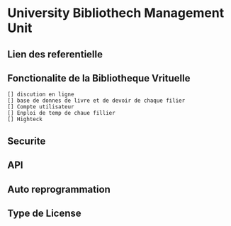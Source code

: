 # University Bibliothech Management Unit

## Lien des referentielle

## Fonctionalite de la Bibliotheque Vrituelle

    [] discution en ligne
    [] base de donnes de livre et de devoir de chaque filier
    [] Compte utilisateur
    [] Enploi de temp de chaue fillier
    [] Highteck

## Securite

## API

## Auto reprogrammation

## Type de License
